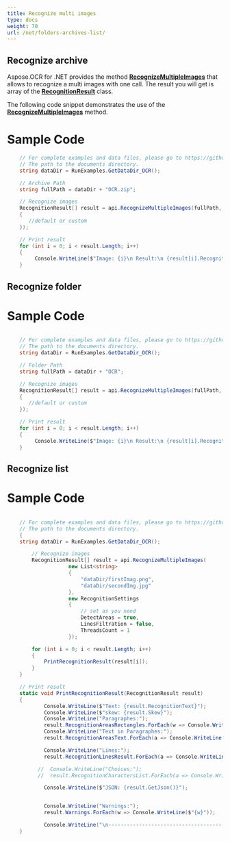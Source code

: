 ```yaml
---
title: Recognize multi images
type: docs
weight: 70
url: /net/folders-archives-list/
---
```


## **Recognize archive**

Aspose.OCR for .NET provides the method [**RecognizeMultipleImages**](https://apireference.aspose.com/ocr/net/aspose.ocr/asposeocr/methods/recognizemultipleimages) that allows to recognize a multi images with one call. The result you will get is array of the [**RecognitionResult**](https://apireference.aspose.com/ocr/net/aspose.ocr/recognitionresult) class.

The following code snippet demonstrates the use of the [**RecognizeMultipleImages**](https://apireference.aspose.com/ocr/net/aspose.ocr/asposeocr/methods/recognizemultipleimages) method.

# Sample Code 

```csharp
	// For complete examples and data files, please go to https://github.com/aspose-ocr/Aspose.OCR-for-.NET
	// The path to the documents directory.
	string dataDir = RunExamples.GetDataDir_OCR();

	// Archive Path
	string fullPath = dataDir + "OCR.zip";

	// Recognize images           
	RecognitionResult[] result = api.RecognizeMultipleImages(fullPath, new RecognitionSettings
	{
	   //default or custom
	});

	// Print result
	for (int i = 0; i < result.Length; i++)
	{
		 Console.WriteLine($"Image: {i}\n Result:\n {result[i].RecognitionText}");
	}
```

## **Recognize folder**

# Sample Code 

```csharp

	// For complete examples and data files, please go to https://github.com/aspose-ocr/Aspose.OCR-for-.NET
	// The path to the documents directory.
	string dataDir = RunExamples.GetDataDir_OCR();

	// Folder Path
	string fullPath = dataDir + "OCR";

	// Recognize images           
	RecognitionResult[] result = api.RecognizeMultipleImages(fullPath, new RecognitionSettings
	{
	   //default or custom
	});

	// Print result
	for (int i = 0; i < result.Length; i++)
	{
		 Console.WriteLine($"Image: {i}\n Result:\n {result[i].RecognitionText}");
	}
```

## **Recognize list**

# Sample Code 

```csharp

	// For complete examples and data files, please go to https://github.com/aspose-ocr/Aspose.OCR-for-.NET
	// The path to the documents directory.
	{
	string dataDir = RunExamples.GetDataDir_OCR();

		// Recognize images           
		RecognitionResult[] result = api.RecognizeMultipleImages(
                    new List<string>
                    {
                        "dataDir/firstImag.png",
                        "dataDir/secondImg.jpg"
                    },
                    new RecognitionSettings
                    {
					    // set as you need
                        DetectAreas = true,
                        LinesFiltration = false,
                        ThreadsCount = 1
                    });

		for (int i = 0; i < result.Length; i++)
		{
			PrintRecognitionResult(result[i]);
		}
	}

	// Print result
	static void PrintRecognitionResult(RecognitionResult result)
    {
            Console.WriteLine($"Text: {result.RecognitionText}");
            Console.WriteLine($"skew: {result.Skew}");
            Console.WriteLine("Paragraphes:");
            result.RecognitionAreasRectangles.ForEach(w => Console.WriteLine($"{w.X} {w.Y} {w.Width} {w.Height}"));
            Console.WriteLine("Text in Paragraphes:");
            result.RecognitionAreasText.ForEach(a => Console.WriteLine($"{a}"));

            Console.WriteLine("Lines:");
            result.RecognitionLinesResult.ForEach(a => Console.WriteLine($"X: {a.Line.X} Y: {a.Line.Y} Width: {a.Line.Width} Height: {a.Line.Height}\n{a.TextInLine}"));

          //  Console.WriteLine("Choices:");
          //  result.RecognitionCharactersList.ForEach(a => Console.WriteLine($"{a[0]} {a[1]} {a[2]} {a[3]} {a[4]}"));

            Console.WriteLine($"JSON: {result.GetJson()}");


            Console.WriteLine("Warnings:");
            result.Warnings.ForEach(w => Console.WriteLine($"{w}"));

            Console.WriteLine("\n----------------------------------------");
    }
```
